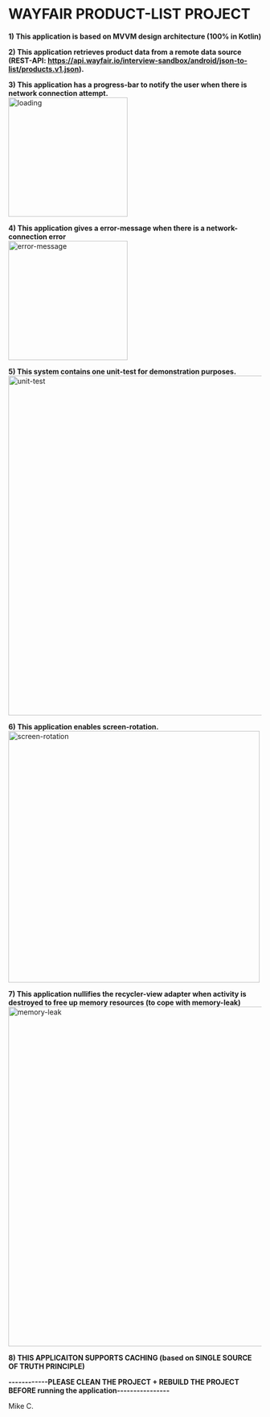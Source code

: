 # WAYFAIR PRODUCT-LIST PROJECT </br>

<b> 1) This application is based on MVVM design architecture (100% in Kotlin) </b> </br>

<b> 2) This application retrieves product data from a remote data source (REST-API: https://api.wayfair.io/interview-sandbox/android/json-to-list/products.v1.json). </b> </br>

<b> 3) This application has a progress-bar to notify the user when there is network connection attempt. </b> </br>
<img width="237" alt="loading" src="https://user-images.githubusercontent.com/26533575/168133485-dc2911f7-a7be-41ec-b6d4-f949863ec049.png">

<b> 4) This application gives a error-message when there is a network-connection error </b> </br>
<img width="237" alt="error-message" src="https://user-images.githubusercontent.com/26533575/168133631-b046efd8-949a-4e39-a8c5-de4f4541fc42.png">

<b> 5) This system contains one unit-test for demonstration purposes. </b> </br>
<img width="675" alt="unit-test" src="https://user-images.githubusercontent.com/26533575/168133713-17b268c2-bfaf-4f4b-919e-65af8b9bb26b.png">

<b> 6) This application enables screen-rotation. </b> </br>
<img width="500" alt="screen-rotation" src="https://user-images.githubusercontent.com/26533575/168133766-b4db73ec-42e2-4c28-83f6-5f60875de08e.png">

<b> 7) This application nullifies the recycler-view adapter when activity is destroyed to free up memory resources (to cope with memory-leak) </b> </br>
<img width="675" alt="memory-leak" src="https://user-images.githubusercontent.com/26533575/168134310-c29ec3a5-a1ed-4cb5-877e-b0441da5fdf6.png">

<b> 8) THIS APPLICAITON SUPPORTS CACHING (based on SINGLE SOURCE OF TRUTH PRINCIPLE) </b> </br>

<b> ------------PLEASE CLEAN THE PROJECT + REBUILD THE PROJECT BEFORE running the application---------------- </b>

Mike C. 

